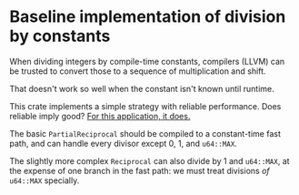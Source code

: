 Baseline implementation of division by constants
================================================

When dividing integers by compile-time constants, compilers (LLVM) can
be trusted to convert those to a sequence of multiplication and shift.

That doesn't work so well when the constant isn't known until runtime.

This crate implements a simple strategy with reliable performance.
Does reliable imply good?
[For this application, it does.](https://pvk.ca/Blog/2021/05/14/baseline-implementations-should-be-predictable/)

The basic `PartialReciprocal` should be compiled to a constant-time
fast path, and can handle every divisor except 0, 1, and `u64::MAX`.

The slightly more complex `Reciprocal` can also divide by 1 and
`u64::MAX`, at the expense of one branch in the fast path: we must
treat divisions *of* `u64::MAX` specially.
